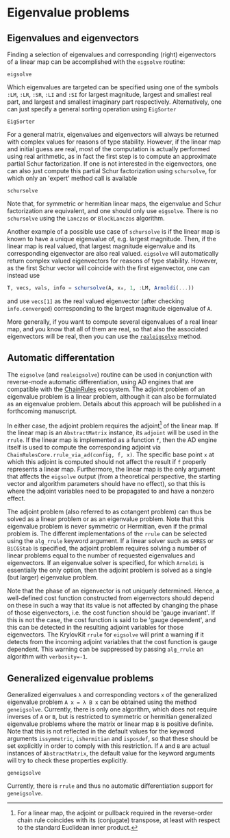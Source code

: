 # Eigenvalue problems

## Eigenvalues and eigenvectors
Finding a selection of eigenvalues and corresponding (right) eigenvectors of a linear map
can be accomplished with the `eigsolve` routine:
```@docs
eigsolve
```

Which eigenvalues are targeted can be specified using one of the symbols `:LM`, `:LR`,
`:SR`, `:LI` and `:SI` for largest magnitude, largest and smallest real part, and largest
and smallest imaginary part respectively. Alternatively, one can just specify a general
sorting operation using `EigSorter`
```@docs
EigSorter
```

For a general matrix, eigenvalues and eigenvectors will always be returned with complex
values for reasons of type stability. However, if the linear map and initial guess are
real, most of the computation is actually performed using real arithmetic, as in fact the
first step is to compute an approximate partial Schur factorization. If one is not
interested in the eigenvectors, one can also just compute this partial Schur factorization
using `schursolve`, for which only an 'expert' method call is available
```@docs
schursolve
```
Note that, for symmetric or hermitian linear maps, the eigenvalue and Schur factorization
are equivalent, and one should only use `eigsolve`. There is no `schursolve` using the `Lanczos` or `BlockLanczos` algorithm.

Another example of a possible use case of `schursolve` is if the linear map is known to have
a unique eigenvalue of, e.g. largest magnitude. Then, if the linear map is real valued, that
largest magnitude eigenvalue and its corresponding eigenvector are also real valued.
`eigsolve` will automatically return complex valued eigenvectors for reasons of type
stability. However, as the first Schur vector will coincide with the first eigenvector, one
can instead use
```julia
T, vecs, vals, info = schursolve(A, x⁠₀, 1, :LM, Arnoldi(...))
```
and use `vecs[1]` as the real valued eigenvector (after checking `info.converged`)
corresponding to the largest magnitude eigenvalue of `A`.

More generally, if you want to compute several eigenvalues of a real linear map, and you know
that all of them are real, so that also the associated eigenvectors will be real, then you
can use the [`realeigsolve`](@ref) method.

## Automatic differentation

The `eigsolve` (and `realeigsolve`) routine can be used in conjunction with reverse-mode automatic 
differentiation, using AD engines that are compatible with the [ChainRules](https://juliadiff.org/ChainRulesCore.jl/dev/)
ecosystem. The adjoint problem of an eigenvalue problem is a linear problem, although it can also
be formulated as an eigenvalue problem. Details about this approach will be published in a
forthcoming manuscript.

In either case, the adjoint problem requires the adjoint[^1] of the linear map. If the linear map is
an `AbstractMatrix` instance, its `adjoint` will be used in the `rrule`. If the linear map is implemented 
as a function `f`, then the AD engine itself is used to compute the corresponding adjoint via 
`ChainRulesCore.rrule_via_ad(config, f, x)`. The specific base point `x` at which this adjoint is
computed should not affect the result if `f` properly represents a linear map. Furthermore, the linear
map is the only argument that affects the `eigsolve` output (from a theoretical perspective, the
starting vector and algorithm parameters should have no effect), so that this is where the adjoint 
variables need to be propagated to and have a nonzero effect.

The adjoint problem (also referred to as cotangent problem) can thus be solved as a linear problem
or as an eigenvalue problem. Note that this eigenvalue problem is never symmetric or Hermitian,
even if the primal problem is. The different implementations of the `rrule` can be selected using
the `alg_rrule` keyword argument. If a linear solver such as `GMRES` or `BiCGStab` is specified,
the adjoint problem requires solving a number of linear problems equal to the number of requested
eigenvalues and eigenvectors. If an eigenvalue solver is specified, for which `Arnoldi` is essentially
the only option, then the adjoint problem is solved as a single (but larger) eigenvalue problem.

Note that the phase of an eigenvector is not uniquely determined. Hence, a well-defined cost function
constructed from eigenvectors should depend on these in such a way that its value is not affected
by changing the phase of those eigenvectors, i.e. the cost function should be 'gauge invariant'.
If this is not the case, the cost function is said to be 'gauge dependent', and this can be detected
in the resulting adjoint variables for those eigenvectors. The KrylovKit `rrule` for `eigsolve`
will print a warning if it detects from the incoming adjoint variables that the cost function is gauge
dependent. This warning can be suppressed by passing `alg_rrule` an algorithm with `verbosity=-1`.

## Generalized eigenvalue problems

Generalized eigenvalues `λ` and corresponding vectors `x` of the generalized eigenvalue
problem ``A x = λ B x`` can be obtained using the method `geneigsolve`. Currently, there is
only one algorithm, which does not require inverses of `A` or `B`, but is restricted to
symmetric or hermitian generalized eigenvalue problems where the matrix or linear map `B`
is positive definite. Note that this is not reflected in the default values for the keyword
arguments `issymmetric`, `ishermitian` and `isposdef`, so that these should be set
explicitly in order to comply with this restriction. If `A` and `B` are actual instances of
`AbstractMatrix`, the default value for the keyword arguments will try to check these
properties explicitly.

```@docs
geneigsolve
```

Currently, there is `rrule` and thus no automatic differentiation support for `geneigsolve`.

[^1]: For a linear map, the adjoint or pullback required in the reverse-order chain rule coincides
with its (conjugate) transpose, at least with respect to the standard Euclidean inner product.
